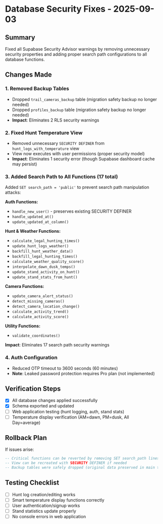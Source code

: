 # Database Security Fixes - 2025-09-03

## Summary
Fixed all Supabase Security Advisor warnings by removing unnecessary security properties and adding proper search path configurations to all database functions.

## Changes Made

### 1. Removed Backup Tables
- Dropped `trail_cameras_backup` table (migration safety backup no longer needed)
- Dropped `profiles_backup` table (migration safety backup no longer needed)
- **Impact**: Eliminates 2 RLS security warnings

### 2. Fixed Hunt Temperature View
- Removed unnecessary `SECURITY DEFINER` from `hunt_logs_with_temperature` view
- View now executes with user permissions (proper security model)
- **Impact**: Eliminates 1 security error (though Supabase dashboard cache may persist)

### 3. Added Search Path to All Functions (17 total)
Added `SET search_path = 'public'` to prevent search path manipulation attacks:

**Auth Functions:**
- `handle_new_user()` - preserves existing SECURITY DEFINER
- `handle_updated_at()`
- `update_updated_at_column()`

**Hunt & Weather Functions:**
- `calculate_legal_hunting_times()`
- `update_hunt_logs_weather()`
- `backfill_hunt_weather_data()` 
- `backfill_legal_hunting_times()`
- `calculate_weather_quality_score()`
- `interpolate_dawn_dusk_temps()`
- `update_stand_activity_on_hunt()`
- `update_stand_stats_from_hunt()`

**Camera Functions:**
- `update_camera_alert_status()`
- `detect_missing_cameras()`
- `detect_camera_location_change()`
- `calculate_activity_trend()`
- `calculate_activity_score()`

**Utility Functions:**
- `validate_coordinates()`

**Impact**: Eliminates 17 search path security warnings

### 4. Auth Configuration  
- Reduced OTP timeout to 3600 seconds (60 minutes)
- **Note**: Leaked password protection requires Pro plan (not implemented)

## Verification Steps
- [x] All database changes applied successfully
- [x] Schema exported and updated
- [ ] Web application testing (hunt logging, auth, stand stats)
- [ ] Temperature display verification (AM=dawn, PM=dusk, All Day=average)

## Rollback Plan
If issues arise:
```sql
-- Critical functions can be reverted by removing SET search_path lines
-- View can be recreated with SECURITY DEFINER if needed
-- Backup tables were safely dropped (original data preserved in main tables)
```

## Testing Checklist
- [ ] Hunt log creation/editing works
- [ ] Smart temperature display functions correctly  
- [ ] User authentication/signup works
- [ ] Stand statistics update properly
- [ ] No console errors in web application
